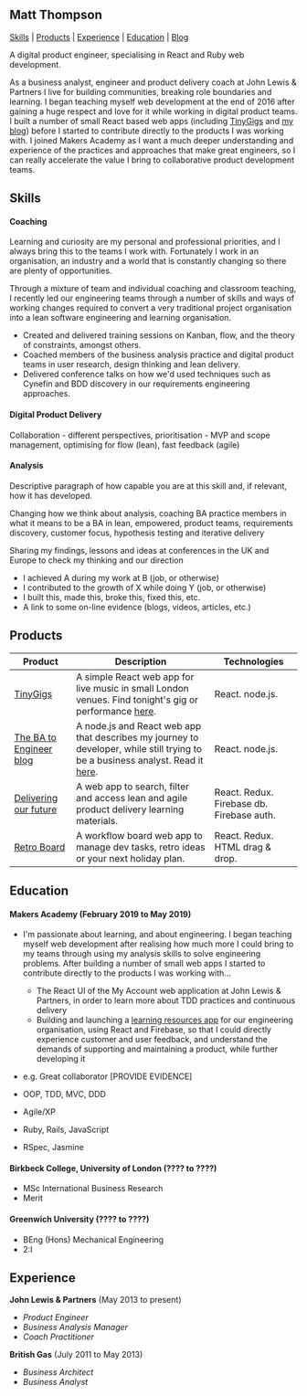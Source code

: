 ## Matt Thompson

[Skills](#skills) | [Products](#products) | [Experience](#experience) | [Education](#education) | [Blog](http://blog.matttea.com)

A digital product engineer, specialising in React and Ruby web development.

As a business analyst, engineer and product delivery coach at John Lewis & Partners I live for building communities, breaking role boundaries and learning. I began teaching myself web development at the end of 2016 after gaining a huge respect and love for it while working in digital product teams. I built a number of small React based web apps (including [TinyGigs](http://tinygigs.matttea.com/) and [my blog](http://blog.matttea.com)) before I started to contribute directly to the products I was working with. I joined Makers Academy as I want a much deeper understanding and experience of the practices and approaches that make great engineers, so I can really accelerate the value I bring to collaborative product development teams.

## Skills

#### Coaching

Learning and curiosity are my personal and professional priorities, and I always bring this to the teams I work with. Fortunately I work in an organisation, an industry and a world that is constantly changing so there are plenty of opportunities.

Through a mixture of team and individual coaching and classroom teaching, I recently led our engineering teams through a number of skills and ways of working changes required to convert a very traditional project organisation into a lean software engineering and learning organisation.

- Created and delivered training sessions on Kanban, flow, and the theory of constraints, amongst others.
- Coached members of the business analysis practice and digital product teams in user research, design thinking and lean delivery.
- Delivered conference talks on how we'd used techniques such as Cynefin and BDD discovery in our requirements engineering approaches.

#### Digital Product Delivery

Collaboration - different perspectives, prioritisation - MVP and scope management, optimising for flow (lean), fast feedback (agile) 

#### Analysis

Descriptive paragraph of how capable you are at this skill and, if relevant, how it has developed.

Changing how we think about analysis, coaching BA practice members in what it means to be a BA in lean, empowered, product teams, requirements discovery, customer focus, hypothesis testing and iterative delivery

Sharing my findings, lessons and ideas at conferences in the UK and Europe to check my thinking and our direction

- I achieved A during my work at B (job, or otherwise)
- I contributed to the growth of X while doing Y (job, or otherwise)
- I built this, made this, broke this, fixed this, etc.
- A link to some on-line evidence (blogs, videos, articles, etc.)

## Products

Product | Description | Technologies
------------ | ------------------------------ | ----------------
[TinyGigs](https://github.com/mattTea/TinyGigs) | A simple React web app for live music in small London venues. Find tonight's gig or performance [here](http://tinygigs.matttea.com/). | React. node.js.
[The BA to Engineer blog](https://github.com/mattTea/ReactBlog) | A node.js and React web app that describes my journey to developer, while still trying to be a business analyst. Read it [here](http://blog.matttea.com). | React. node.js.
[Delivering our future](https://github.com/mattTea/dof-app) | A web app to search, filter and access lean and agile product delivery learning materials. | React. Redux. Firebase db. Firebase auth.
[Retro Board](https://github.com/mattTea/RetroBoard) | A workflow board web app to manage dev tasks, retro ideas or your next holiday plan. | React. Redux. HTML drag & drop.

## Education

#### Makers Academy (February 2019 to May 2019)

- I'm passionate about learning, and about engineering. I began teaching myself web development after realising how much more I could bring to my teams through using my analysis skills to solve engineering problems. After building a number of small web apps I started to contribute directly to the products I was working with...
  - The React UI of the My Account web application at John Lewis & Partners, in order to learn more about TDD practices and continuous delivery
  - Building and launching a [learning resources app](https://github.com/mattTea/dof-app) for our engineering organisation, using React and Firebase, so that I could directly experience customer and user feedback, and understand the demands of supporting and maintaining a product, while further developing it

- e.g. Great collaborator [PROVIDE EVIDENCE]

- OOP, TDD, MVC, DDD
- Agile/XP
- Ruby, Rails, JavaScript
- RSpec, Jasmine

#### Birkbeck College, University of London (???? to ????)

- MSc International Business Research
- Merit

#### Greenwich University (???? to ????)

- BEng (Hons) Mechanical Engineering
- 2:I

## Experience

**John Lewis & Partners** (May 2013 to present)    
- *Product Engineer*
- *Business Analysis Manager*
- *Coach Practitioner*  

**British Gas** (July 2011 to May 2013)   
- *Business Architect*
- *Business Analyst*  
